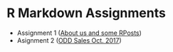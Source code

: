 # R Markdown Assignments

+ Assignment 1  ([About us and some RPosts](https://mef-bda503.github.io/pj18-mustaa8/markdownhomework1.html))
+ Asignment 2 ([ODD Sales Oct. 2017](https://github.com/MEF-BDA503/pj18-mustaa8/blob/master/r2.html))

